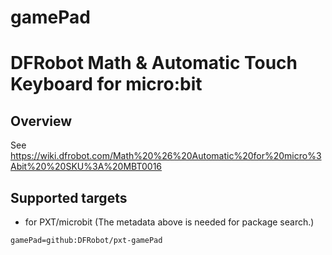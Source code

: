 # gamePad

# DFRobot Math & Automatic Touch Keyboard for micro:bit

## Overview

See https://wiki.dfrobot.com/Math%20%26%20Automatic%20for%20micro%3Abit%20%20SKU%3A%20MBT0016

## Supported targets

* for PXT/microbit
(The metadata above is needed for package search.)
```package
gamePad=github:DFRobot/pxt-gamePad
```
